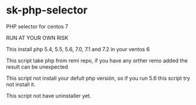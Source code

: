 # sk-php-selector
PHP selector for centos 7 

RUN AT YOUR OWN RISK

This install php 5.4, 5.5, 5.6, 7.0, 7.1 and 7.2 in your ventos 6

This script take php from remi repo, if you have any orther remo added the result can be unexpected

This script not install your defult php versión, so if you run 5.6 this script try not install it.

This script not have uninstaller yet.
